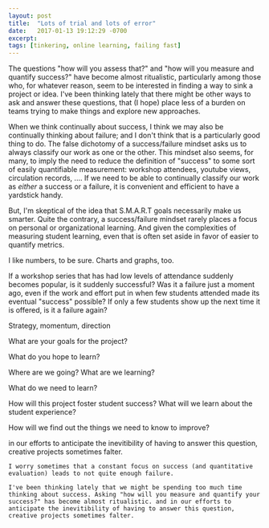 ```yaml
---
layout: post
title:  "Lots of trial and lots of error"
date:   2017-01-13 19:12:29 -0700
excerpt: 
tags: [tinkering, online learning, failing fast]
---
```

The questions "how will you assess that?" and "how will you measure and quantify success?" have become almost ritualistic, particularly among those who, for whatever reason, seem to be interested in finding a way to sink a project or idea. I've been thinking lately that there might be other ways to ask and answer these questions, that (I hope) place less of a burden on teams trying to make things and explore new approaches.

When we think continually about success, I think we may also be continually thinking about failure; and I don't think that is a particularly good thing to do. The false dichotomy of a success/failure mindset asks us to always classify our work as one or the other. This mindset also seems, for many, to imply the need to reduce the definition of "success" to some sort of easily quantifiable measurement: workshop attendees, youtube views, circulation records, .... If we need to be able to continually classify our work as *either* a success or a failure, it is convenient and efficient to have a yardstick handy.

But, I'm skeptical of the idea that S.M.A.R.T goals necessarily make us smarter. Quite the contrary, a success/failure mindset rarely places a focus on personal or organizational learning. And given the complexities of measuring student learning, even that is often set aside in favor of easier to quantify metrics.

I like numbers, to be sure. Charts and graphs, too.



If a workshop series that has had low levels of attendance suddenly becomes popular, is it suddenly successful? Was it a failure just a moment ago, even if the work and effort put in when few students attended made its eventual "success" possible? If only a few students show up the next time it is offered, is it a failure again?


Strategy, momentum, direction

What are your goals for the project?

What do you hope to learn?

Where are we going? What are we learning?

What do we need to learn?

How will this project foster student success? What will we learn about the student experience?

How will we find out the things we need to know to improve?

in our efforts to anticipate the inevitibility of having to answer this question, creative projects sometimes falter.

~~~~
I worry sometimes that a constant focus on success (and quantitative evaluation) leads to not quite enough failure.

I've been thinking lately that we might be spending too much time thinking about success. Asking "how will you measure and quantify your success?" has become almost ritualistic. and in our efforts to anticipate the inevitibility of having to answer this question, creative projects sometimes falter.
	

